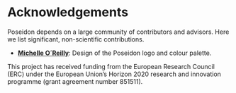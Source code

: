 # Acknowledgements

Poseidon depends on a large community of contributors and advisors. Here we list significant, non-scientific contributions.

- [**Michelle O´Reilly**](https://www.shh.mpg.de/person/59382/781798): Design of the Poseidon logo and colour palette.

This project has received funding from the European Research Council (ERC) under the European Union’s Horizon 2020 research and innovation programme (grant agreement number 851511).